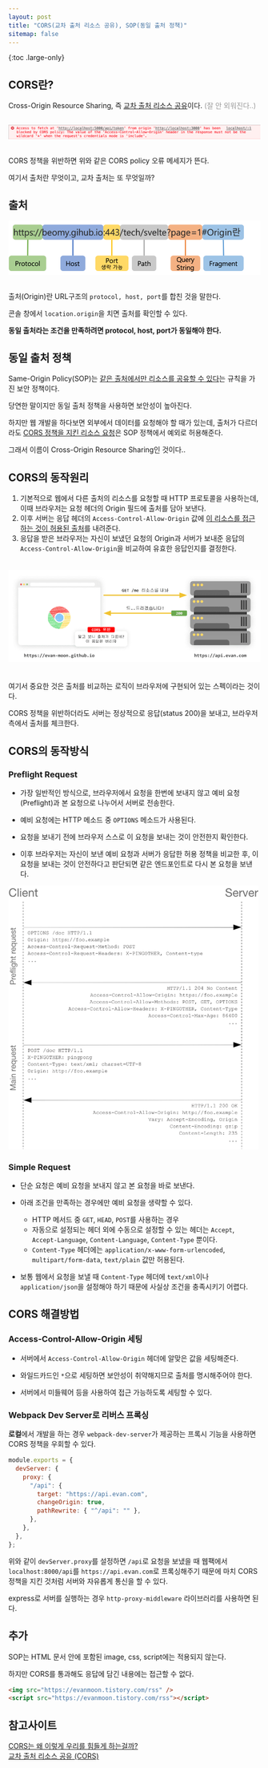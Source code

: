 ```yaml
---
layout: post
title: "CORS(교차 출처 리소스 공유), SOP(동일 출처 정책)"
sitemap: false
---
```


{:toc .large-only}

## CORS란?

Cross-Origin Resource Sharing, 즉 <u>교차 출처 리소스 공유</u>이다. <span style="color:#999">(잘 안 외워진다..)</span>

<img src="/assets/img/blog/2021-09-10-cors_01.png" style="margin:15px 0">

CORS 정책을 위반하면 위와 같은 CORS policy 오류 메세지가 뜬다.

여기서 출처란 무엇이고, 교차 출처는 또 무엇일까?

## 출처

<img src="/assets/img/blog/2021-09-10-cors_02.png" style="margin-bottom:15px">

출처(Origin)란 URL구조의 `protocol, host, port`를 합친 것을 말한다.

콘솔 창에서 `location.origin`을 치면 출처를 확인할 수 있다.

**동일 출처라는 조건을 만족하려면 protocol, host, port가 동일해야 한다.**

## 동일 출처 정책

Same-Origin Policy(SOP)는 <u>같은 출처에서만 리소스를 공유할 수 있다</u>는 규칙을 가진 보안 정책이다.

당연한 말이지만 동일 출처 정책을 사용하면 보안성이 높아진다.

하지만 웹 개발을 하다보면 외부에서 데이터를 요청해야 할 때가 있는데, 출처가 다르더라도 <u>CORS 정책을 지킨 리소스 요청</u>은 SOP 정책에서 예외로 허용해준다.

그래서 이름이 Cross-Origin Resource Sharing인 것이다..

## CORS의 동작원리

1. 기본적으로 웹에서 다른 출처의 리소스를 요청할 때 HTTP 프로토콜을 사용하는데, 이때 브라우저는 요청 헤더의 Origin 필드에 출처를 담아 보낸다.
1. 이후 서버는 응답 헤더의 `Access-Control-Allow-Origin` 값에 <u>이 리소스를 접근하는 것이 허용된 출처</u>를 내려준다.
1. 응답을 받은 브라우저는 자신이 보냈던 요청의 Origin과 서버가 보내준 응답의 `Access-Control-Allow-Origin`을 비교하여 유효한 응답인지를 결정한다.

<img src="/assets/img/blog/2021-09-10-cors_03.png" style="margin:20px 0;">

여기서 중요한 것은 출처를 비교하는 로직이 브라우저에 구현되어 있는 스펙이라는 것이다.

CORS 정책을 위반하더라도 서버는 정상적으로 응답(status 200)을 보내고, 브라우저 측에서 출처를 체크한다.

## CORS의 동작방식

### Preflight Request

- 가장 일반적인 방식으로, 브라우저에서 요청을 한번에 보내지 않고 예비 요청(Preflight)과 본 요청으로 나누어서 서버로 전송한다.

- 예비 요청에는 HTTP 메소드 중 `OPTIONS` 메소드가 사용된다.

- 요청을 보내기 전에 브라우저 스스로 이 요청을 보내는 것이 안전한지 확인한다.

- 이후 브라우저는 자신이 보낸 예비 요청과 서버가 응답한 허용 정책을 비교한 후, 이 요청을 보내는 것이 안전하다고 판단되면 같은 엔드포인트로 다시 본 요청을 보낸다.

<img src="/assets/img/blog/2021-09-10-cors_04.png" style="margin-top:@0px; max-width: 500px; height: auto;">

### Simple Request

- 단순 요청은 예비 요청을 보내지 않고 본 요청을 바로 보낸다.

- 아래 조건을 만족하는 경우에만 예비 요청을 생략할 수 있다.

  - HTTP 메서드 중 `GET`, `HEAD`, `POST`를 사용하는 경우
  - 자동으로 설정되는 헤더 외에 수동으로 설정할 수 있는 헤더는 `Accept`, `Accept-Language`, `Content-Language`, `Content-Type` 뿐이다.
  - `Content-Type` 헤더에는 `application/x-www-form-urlencoded`, `multipart/form-data`, `text/plain` 값만 허용된다.

- 보통 웹에서 요청을 보낼 때 `Content-Type` 헤더에 `text/xml`이나 `application/json`을 설정해야 하기 때문에 사실상 조건을 충족시키기 어렵다.

## CORS 해결방법

### Access-Control-Allow-Origin 세팅

- 서버에서 `Access-Control-Allow-Origin` 헤더에 알맞은 값을 세팅해준다.

- 와일드카드인 `*`으로 세팅하면 보안성이 취약해지므로 출처를 명시해주어야 한다.

- 서버에서 미들웨어 등을 사용하여 접근 가능하도록 세팅할 수 있다.

### Webpack Dev Server로 리버스 프록싱

**로컬**에서 개발을 하는 경우 `webpack-dev-server`가 제공하는 프록시 기능을 사용하면 CORS 정책을 우회할 수 있다.

```js
module.exports = {
  devServer: {
    proxy: {
      "/api": {
        target: "https://api.evan.com",
        changeOrigin: true,
        pathRewrite: { "^/api": "" },
      },
    },
  },
};
```

위와 같이 `devServer.proxy`를 설정하면 `/api`로 요청을 보냈을 때 웹팩에서 `localhost:8000/api`를 `https://api.evan.com`로 프록싱해주기 때문에 마치 CORS 정책을 지킨 것처럼 서버와 자유롭게 통신을 할 수 있다.

express로 서버를 실행하는 경우 `http-proxy-middleware` 라이브러리를 사용하면 된다.

## 추가

SOP는 HTML 문서 안에 포함된 image, css, script에는 적용되지 않는다.

하지만 CORS를 통과해도 응답에 담긴 내용에는 접근할 수 없다.

```html
<img src="https://evanmoon.tistory.com/rss" />
<script src="https://evanmoon.tistory.com/rss"></script>
```

## 참고사이트

[CORS는 왜 이렇게 우리를 힘들게 하는걸까?](https://evan-moon.github.io/2020/05/21/about-cors/)<br/>
[교차 출처 리소스 공유 (CORS)](https://developer.mozilla.org/ko/docs/Web/HTTP/CORS)
